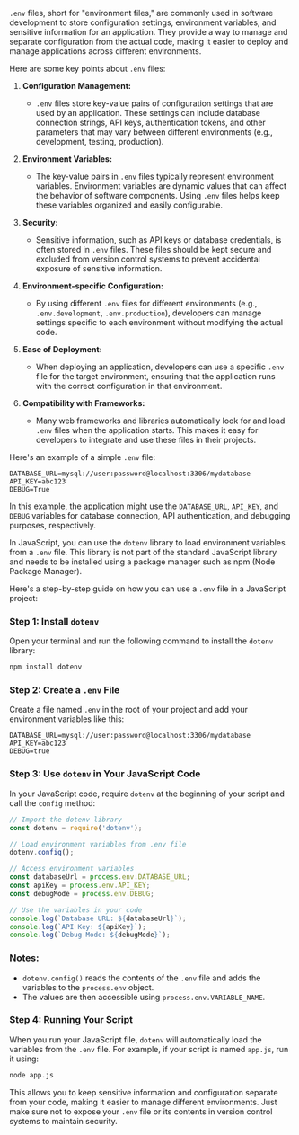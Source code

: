 `.env` files, short for "environment files," are commonly used in software development to store configuration settings, environment variables, and sensitive information for an application. They provide a way to manage and separate configuration from the actual code, making it easier to deploy and manage applications across different environments.

Here are some key points about `.env` files:

1. **Configuration Management:**
   - `.env` files store key-value pairs of configuration settings that are used by an application. These settings can include database connection strings, API keys, authentication tokens, and other parameters that may vary between different environments (e.g., development, testing, production).

2. **Environment Variables:**
   - The key-value pairs in `.env` files typically represent environment variables. Environment variables are dynamic values that can affect the behavior of software components. Using `.env` files helps keep these variables organized and easily configurable.

3. **Security:**
   - Sensitive information, such as API keys or database credentials, is often stored in `.env` files. These files should be kept secure and excluded from version control systems to prevent accidental exposure of sensitive information.

4. **Environment-specific Configuration:**
   - By using different `.env` files for different environments (e.g., `.env.development`, `.env.production`), developers can manage settings specific to each environment without modifying the actual code.

5. **Ease of Deployment:**
   - When deploying an application, developers can use a specific `.env` file for the target environment, ensuring that the application runs with the correct configuration in that environment.

6. **Compatibility with Frameworks:**
   - Many web frameworks and libraries automatically look for and load `.env` files when the application starts. This makes it easy for developers to integrate and use these files in their projects.

Here's an example of a simple `.env` file:

```plaintext
DATABASE_URL=mysql://user:password@localhost:3306/mydatabase
API_KEY=abc123
DEBUG=True
```

In this example, the application might use the `DATABASE_URL`, `API_KEY`, and `DEBUG` variables for database connection, API authentication, and debugging purposes, respectively.

In JavaScript, you can use the `dotenv` library to load environment variables from a `.env` file. This library is not part of the standard JavaScript library and needs to be installed using a package manager such as npm (Node Package Manager).

Here's a step-by-step guide on how you can use a `.env` file in a JavaScript project:

### Step 1: Install `dotenv`

Open your terminal and run the following command to install the `dotenv` library:

```bash
npm install dotenv
```

### Step 2: Create a `.env` File

Create a file named `.env` in the root of your project and add your environment variables like this:

```plaintext
DATABASE_URL=mysql://user:password@localhost:3306/mydatabase
API_KEY=abc123
DEBUG=true
```

### Step 3: Use `dotenv` in Your JavaScript Code

In your JavaScript code, require `dotenv` at the beginning of your script and call the `config` method:

```javascript
// Import the dotenv library
const dotenv = require('dotenv');

// Load environment variables from .env file
dotenv.config();

// Access environment variables
const databaseUrl = process.env.DATABASE_URL;
const apiKey = process.env.API_KEY;
const debugMode = process.env.DEBUG;

// Use the variables in your code
console.log(`Database URL: ${databaseUrl}`);
console.log(`API Key: ${apiKey}`);
console.log(`Debug Mode: ${debugMode}`);
```

### Notes:
- `dotenv.config()` reads the contents of the `.env` file and adds the variables to the `process.env` object.
- The values are then accessible using `process.env.VARIABLE_NAME`.

### Step 4: Running Your Script

When you run your JavaScript file, `dotenv` will automatically load the variables from the `.env` file. For example, if your script is named `app.js`, run it using:

```bash
node app.js
```

This allows you to keep sensitive information and configuration separate from your code, making it easier to manage different environments. Just make sure not to expose your `.env` file or its contents in version control systems to maintain security.
